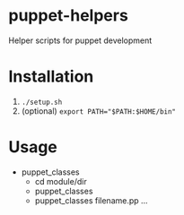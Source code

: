 # puppet-helpers
Helper scripts for puppet development


# Installation
1. `./setup.sh`
1. (optional) `export PATH="$PATH:$HOME/bin"`


# Usage
* puppet_classes
  * cd module/dir
  * puppet_classes
  * puppet_classes filename.pp ...
